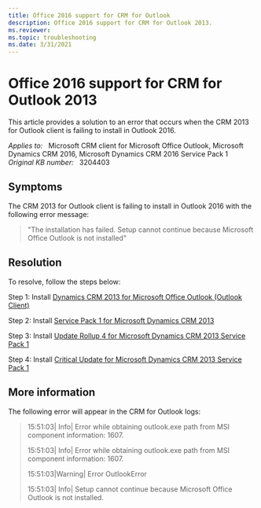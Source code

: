 ```yaml
---
title: Office 2016 support for CRM for Outlook
description: Office 2016 support for CRM for Outlook 2013.
ms.reviewer: 
ms.topic: troubleshooting
ms.date: 3/31/2021
---
```

# Office 2016 support for CRM for Outlook 2013

This article provides a solution to an error that occurs when the CRM 2013 for Outlook client is failing to install in Outlook 2016.

_Applies to:_ &nbsp; Microsoft CRM client for Microsoft Office Outlook, Microsoft Dynamics CRM 2016, Microsoft Dynamics CRM 2016 Service Pack 1  
_Original KB number:_ &nbsp; 3204403

## Symptoms

The CRM 2013 for Outlook client is failing to install in Outlook 2016 with the following error message:

> "The installation has failed. Setup cannot continue because Microsoft Office Outlook is not installed"

## Resolution

To resolve, follow the steps below:

Step 1: Install [Dynamics CRM 2013 for Microsoft Office Outlook (Outlook Client)](https://www.microsoft.com/download/details.aspx?id=40344)

Step 2: Install [Service Pack 1 for Microsoft Dynamics CRM 2013](https://www.microsoft.com/download/details.aspx?id=43109)

Step 3: Install [Update Rollup 4 for Microsoft Dynamics CRM 2013 Service Pack 1](https://www.microsoft.com/download/details.aspx?id=51185)

Step 4: Install [Critical Update for Microsoft Dynamics CRM 2013 Service Pack 1](https://www.microsoft.com/download/details.aspx?id=54123)

## More information

The following error will appear in the CRM for Outlook logs:

> 15:51:03| Info| Error while obtaining outlook.exe path from MSI component information: 1607.
>
> 15:51:03| Info| Error while obtaining outlook.exe path from MSI component information: 1607.
>
> 15:51:03|Warning| Error OutlookError
>
> 15:51:03| Info| Setup cannot continue because Microsoft Office Outlook is not installed.
